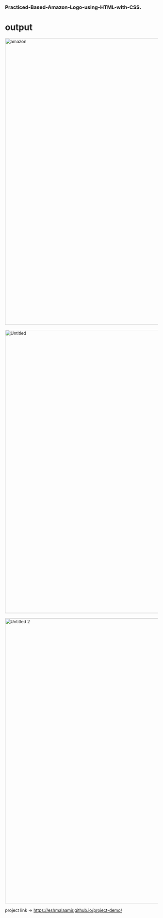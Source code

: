 # <h3>Practiced-Based-Amazon-Logo-using-HTML-with-CSS.</h3>

# output

<img width="944" alt="amazon" src="https://github.com/user-attachments/assets/d6afce64-6b49-48df-98fb-c3a56546e903">

<br>
<br>

<img width="933" alt="Untitled" src="https://github.com/user-attachments/assets/e4a03042-1841-4371-9cca-584331a692e9">

<br>
<br>

<img width="939" alt="Untitled 2" src="https://github.com/user-attachments/assets/0aad1b90-1e55-4375-9008-c4cede2f8967">

project link =>  https://eshmalaamir.github.io/project-demo/
